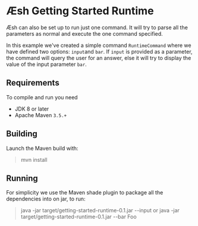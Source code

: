 # Æsh Getting Started Runtime

Æsh can also be set up to run just one command. It will try to parse all the parameters as normal and execute
the one command specified.

In this example we've created a simple command `RuntimeCommand` where we have defined two options:
`input`and `bar`. If `input` is provided as a parameter, the command will query the user for an answer, else it
will try to display the value of the input parameter `bar`.

## Requirements

To compile and run you need
- JDK 8 or later
- Apache Maven `3.5.+`

## Building

Launch the Maven build with:

> mvn install

## Running

For simplicity we use the Maven shade plugin to package all the dependencies into on jar, to run:

> java -jar target/getting-started-runtime-0.1.jar --input
or
> java -jar target/getting-started-runtime-0.1.jar --bar Foo

